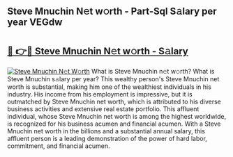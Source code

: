 ## Steve Mnuchin N𝚎t w𝚘rth - Part-Sql S𝚊lary per year VEGdw

# <h2><a href="http://gc3htl.nevu.top/?p=Steve+Mnuchin">🔗 👉🔴 Steve Mnuchin N𝚎t w𝚘rth - S𝚊lary</a></h2>

[![Steve Mnuchin N𝚎t W𝚘rth](https://i.imgur.com/Oavwk0R.jpeg)](http://gc3htl.nevu.top/?p=Steve+Mnuchin)
What is Steve Mnuchin n𝚎t w𝚘rth? What is Steve Mnuchin s𝚊lary per year?
This wealthy person's Steve Mnuchin net worth is substantial, making him one of the wealthiest individuals in his industry. His income from his employment is impressive, but it is outmatched by Steve Mnuchin net worth, which is attributed to his diverse business activities and extensive real estate portfolio. This affluent individual, whose Steve Mnuchin net worth is among the highest worldwide, is recognized for his business acumen and financial acumen. With a Steve Mnuchin net worth in the billions and a substantial annual salary, this affluent person is a leading demonstration of the power of hard labor, commitment, and financial acumen.

